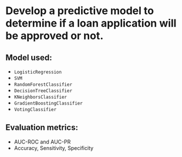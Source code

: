 # Develop a predictive model to determine if a loan application will be approved or not.

## Model used:
- `LogisticRegression`
- `SVM`
- `RandomForestClassifier`
- `DecisionTreeClassifier`
- `KNeighborsClassifier`
- `GradientBoostingClassifier`
- `VotingClassifier`

## Evaluation metrics:
- AUC-ROC and AUC-PR 
- Accuracy, Sensitivity, Specificity
